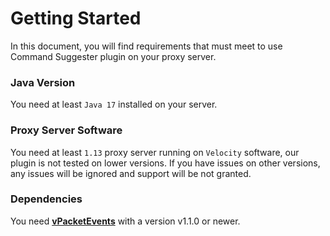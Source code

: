 # Getting Started
In this document, you will find requirements that must meet to use Command Suggester plugin on your proxy server.

### Java Version
You need at least ``Java 17`` installed on your server.

### Proxy Server Software
You need at least ``1.13`` proxy server running on ``Velocity`` software, our plugin is not tested on lower versions. If you have issues on other versions, any issues will be ignored and support will be not granted.

### Dependencies
You need [**vPacketEvents**](https://github.com/4drian3d/VPacketEvents) with a version v1.1.0 or newer.